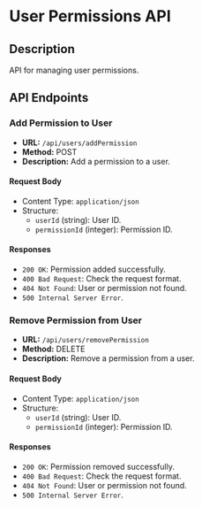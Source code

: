 # User Permissions API

## Description

API for managing user permissions.

## API Endpoints

### Add Permission to User

- **URL:** `/api/users/addPermission`
- **Method:** POST
- **Description:** Add a permission to a user.

#### Request Body

- Content Type: `application/json`
- Structure:
  - `userId` (string): User ID.
  - `permissionId` (integer): Permission ID.

#### Responses

- `200 OK`: Permission added successfully.
- `400 Bad Request`: Check the request format.
- `404 Not Found`: User or permission not found.
- `500 Internal Server Error`.

### Remove Permission from User

- **URL:** `/api/users/removePermission`
- **Method:** DELETE
- **Description:** Remove a permission from a user.

#### Request Body

- Content Type: `application/json`
- Structure:
  - `userId` (string): User ID.
  - `permissionId` (integer): Permission ID.

#### Responses

- `200 OK`: Permission removed successfully.
- `400 Bad Request`: Check the request format.
- `404 Not Found`: User or permission not found.
- `500 Internal Server Error`.
